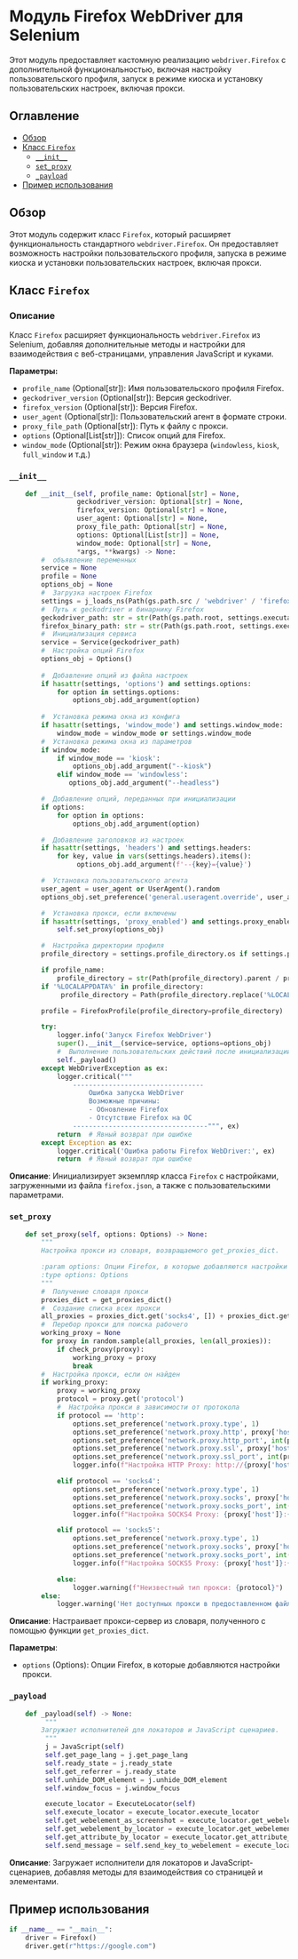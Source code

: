 # Модуль Firefox WebDriver для Selenium

Этот модуль предоставляет кастомную реализацию `webdriver.Firefox` с дополнительной функциональностью, включая настройку пользовательского профиля, запуск в режиме киоска и установку пользовательских настроек, включая прокси.

## Оглавление

-   [Обзор](#обзор)
-   [Класс `Firefox`](#класс-firefox)
    -   [`__init__`](#__init__)
    -   [`set_proxy`](#set_proxy)
    -   [`_payload`](#_payload)
-   [Пример использования](#пример-использования)

## Обзор

Этот модуль содержит класс `Firefox`, который расширяет функциональность стандартного `webdriver.Firefox`. Он предоставляет возможность настройки пользовательского профиля, запуска в режиме киоска и установки пользовательских настроек, включая прокси.

## Класс `Firefox`

### Описание

Класс `Firefox` расширяет функциональность `webdriver.Firefox` из Selenium, добавляя дополнительные методы и настройки для взаимодействия с веб-страницами, управления JavaScript и куками.

**Параметры:**

-   `profile_name` (Optional[str]): Имя пользовательского профиля Firefox.
-   `geckodriver_version` (Optional[str]): Версия geckodriver.
-   `firefox_version` (Optional[str]): Версия Firefox.
-   `user_agent` (Optional[str]): Пользовательский агент в формате строки.
-   `proxy_file_path` (Optional[str]): Путь к файлу с прокси.
-   `options` (Optional[List[str]]): Список опций для Firefox.
-   `window_mode` (Optional[str]): Режим окна браузера (`windowless`, `kiosk`, `full_window` и т.д.)

### `__init__`

```python
    def __init__(self, profile_name: Optional[str] = None,
                 geckodriver_version: Optional[str] = None,
                 firefox_version: Optional[str] = None,
                 user_agent: Optional[str] = None,
                 proxy_file_path: Optional[str] = None,
                 options: Optional[List[str]] = None,
                 window_mode: Optional[str] = None,
                 *args, **kwargs) -> None:
        #  объявление переменных
        service = None
        profile = None
        options_obj = None
        #  Загрузка настроек Firefox
        settings = j_loads_ns(Path(gs.path.src / 'webdriver' / 'firefox' / 'firefox.json'))
        #  Путь к geckodriver и бинарнику Firefox
        geckodriver_path: str = str(Path(gs.path.root, settings.executable_path.geckodriver))
        firefox_binary_path: str = str(Path(gs.path.root, settings.executable_path.firefox_binary))
        #  Инициализация сервиса
        service = Service(geckodriver_path)
        #  Настройка опций Firefox
        options_obj = Options()
        
        #  Добавление опций из файла настроек
        if hasattr(settings, 'options') and settings.options:
            for option in settings.options:
                options_obj.add_argument(option)
        
        #  Установка режима окна из конфига
        if hasattr(settings, 'window_mode') and settings.window_mode:
            window_mode = window_mode or settings.window_mode
        #  Установка режима окна из параметров
        if window_mode:
            if window_mode == 'kiosk':
                options_obj.add_argument("--kiosk")
            elif window_mode == 'windowless':
               options_obj.add_argument("--headless")

        #  Добавление опций, переданных при инициализации
        if options:
            for option in options:
                options_obj.add_argument(option)

        #  Добавление заголовков из настроек
        if hasattr(settings, 'headers') and settings.headers:
            for key, value in vars(settings.headers).items():
                 options_obj.add_argument(f'--{key}={value}')

        #  Установка пользовательского агента
        user_agent = user_agent or UserAgent().random
        options_obj.set_preference('general.useragent.override', user_agent)

        #  Установка прокси, если включены
        if hasattr(settings, 'proxy_enabled') and settings.proxy_enabled:
            self.set_proxy(options_obj)

        #  Настройка директории профиля
        profile_directory = settings.profile_directory.os if settings.profile_directory.default == 'os' else str(Path(gs.path.src, settings.profile_directory.internal))

        if profile_name:
            profile_directory = str(Path(profile_directory).parent / profile_name)
        if '%LOCALAPPDATA%' in profile_directory:
             profile_directory = Path(profile_directory.replace('%LOCALAPPDATA%', os.environ.get('LOCALAPPDATA')))

        profile = FirefoxProfile(profile_directory=profile_directory)

        try:
            logger.info('Запуск Firefox WebDriver')
            super().__init__(service=service, options=options_obj)
            #  Выполнение пользовательских действий после инициализации драйвера
            self._payload()
        except WebDriverException as ex:
            logger.critical("""
                ---------------------------------
                    Ошибка запуска WebDriver
                    Возможные причины:
                    - Обновление Firefox
                    - Отсутствие Firefox на ОС
                ----------------------------------""", ex)
            return  # Явный возврат при ошибке
        except Exception as ex:
            logger.critical('Ошибка работы Firefox WebDriver:', ex)
            return  # Явный возврат при ошибке
```

**Описание**: Инициализирует экземпляр класса `Firefox` с настройками, загруженными из файла `firefox.json`, а также с пользовательскими параметрами.

### `set_proxy`

```python
    def set_proxy(self, options: Options) -> None:
        """
        Настройка прокси из словаря, возвращаемого get_proxies_dict.

        :param options: Опции Firefox, в которые добавляются настройки прокси.
        :type options: Options
        """
        #  Получение словаря прокси
        proxies_dict = get_proxies_dict()
        #  Создание списка всех прокси
        all_proxies = proxies_dict.get('socks4', []) + proxies_dict.get('socks5', [])
        #  Перебор прокси для поиска рабочего
        working_proxy = None
        for proxy in random.sample(all_proxies, len(all_proxies)):
            if check_proxy(proxy):
                working_proxy = proxy
                break
        #  Настройка прокси, если он найден
        if working_proxy:
            proxy = working_proxy
            protocol = proxy.get('protocol')
            #  Настройка прокси в зависимости от протокола
            if protocol == 'http':
                options.set_preference('network.proxy.type', 1)
                options.set_preference('network.proxy.http', proxy['host'])
                options.set_preference('network.proxy.http_port', int(proxy['port']))
                options.set_preference('network.proxy.ssl', proxy['host'])
                options.set_preference('network.proxy.ssl_port', int(proxy['port']))
                logger.info(f"Настройка HTTP Proxy: http://{proxy['host']}:{proxy['port']}")

            elif protocol == 'socks4':
                options.set_preference('network.proxy.type', 1)
                options.set_preference('network.proxy.socks', proxy['host'])
                options.set_preference('network.proxy.socks_port', int(proxy['port']))
                logger.info(f"Настройка SOCKS4 Proxy: {proxy['host']}:{proxy['port']}")

            elif protocol == 'socks5':
                options.set_preference('network.proxy.type', 1)
                options.set_preference('network.proxy.socks', proxy['host'])
                options.set_preference('network.proxy.socks_port', int(proxy['port']))
                logger.info(f"Настройка SOCKS5 Proxy: {proxy['host']}:{proxy['port']}")

            else:
                logger.warning(f"Неизвестный тип прокси: {protocol}")
        else:
            logger.warning('Нет доступных прокси в предоставленном файле.')
```

**Описание**: Настраивает прокси-сервер из словаря, полученного с помощью функции `get_proxies_dict`.

**Параметры**:

-   `options` (Options): Опции Firefox, в которые добавляются настройки прокси.

### `_payload`

```python
    def _payload(self) -> None:
         """
        Загружает исполнителей для локаторов и JavaScript сценариев.
         """
         j = JavaScript(self)
         self.get_page_lang = j.get_page_lang
         self.ready_state = j.ready_state
         self.get_referrer = j.ready_state
         self.unhide_DOM_element = j.unhide_DOM_element
         self.window_focus = j.window_focus

         execute_locator = ExecuteLocator(self)
         self.execute_locator = execute_locator.execute_locator
         self.get_webelement_as_screenshot = execute_locator.get_webelement_as_screenshot
         self.get_webelement_by_locator = execute_locator.get_webelement_by_locator
         self.get_attribute_by_locator = execute_locator.get_attribute_by_locator
         self.send_message = self.send_key_to_webelement = execute_locator.send_message
```

**Описание**: Загружает исполнители для локаторов и JavaScript-сценариев, добавляя методы для взаимодействия со страницей и элементами.

## Пример использования

```python
if __name__ == "__main__":
    driver = Firefox()
    driver.get(r"https://google.com")
```
```python